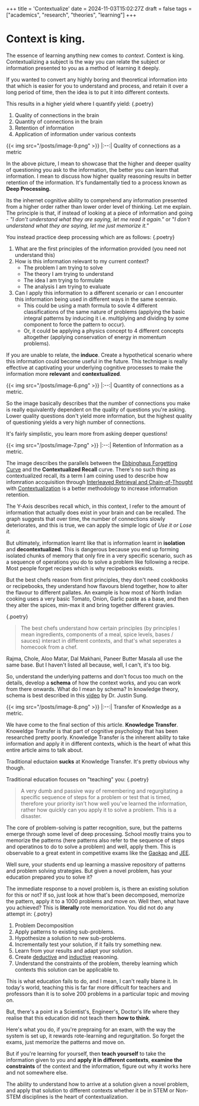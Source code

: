 +++
title = 'Contextualize'
date = 2024-11-03T15:02:27Z
draft = false
tags = ["academics", "research", "theories", "learning"]
+++

# Context is king.

The essence of learning anything new comes to *context*. Context is king.
Contextualizing a subject is the way you can relate the subject or information presented to you as a method of learning it deeply.  
  
If you wanted to convert any highly boring and theoretical information into that which is easier for you to understand and process, and retain it over a long period of time, then the idea is to put it into different contexts.  

This results in a higher yield where I quantify yield:
{.poetry}
1. Quality of connections in the brain
2. Quantity of connections in the brain
3. Retention of information
4. Application of information under various contexts

{{< img src="/posts/image-9.png" >}}
|:--:|
Quality of connections as a metric

In the above picture, I mean to showcase that the higher and deeper quality of questioning you ask to the information, the better you can learn that information.
I mean to discuss how higher quality reasoning results in better retention of the information. It's fundamentally tied to a process known as **Deep Processing.**

Its the inhernet cognitive ability to comprehend any information presented from a higher order rather than lower order level of thinking. Let me explain.
The principle is that, if instead of looking at a piece of information and going - *"I don't understand what they are saying, let me read it again."* or "*I don't understand
what they are saying, let me just memorize it."*

You instead practice deep processing which are as follows:
{.poetry}
1. What are the first principles of the information provided (you need not understand this)
2. How is this information relevant to my current context?
    - The problem I am trying to solve
    - The theory I am trying to understand
    - The idea I am trying to formulate
    - The analysis I am trying to evaluate
3. Can I apply this information to a different scenario or can I encounter this information being used in different ways
in the same scenraio.
    - This could be using a math formula to sovle 4 different classifications of the same nature of problems (applying the basic integral patterns by inducing it i.e. multiplying and dividing by some component to force the pattern to occur).
    - Or, it could be applying a physics concept to 4 different concepts altogether (applying conservation of energy in momentum problems).

If you are unable to relate, the **induce**. Create a hypothetical scenario where this information could become useful in the future.
This technique is really effective at captivating your underlying cognitive processes to make the information more **relevant** and **contextualized**.

{{< img src="/posts/image-6.png" >}}
|:--:|
Quantity of connections as a metric.

So the image basically describes that the number of connections you make is really equivalently dependent on the quality of questions you're asking. Lower quality questions don't yield more information, but the highest quality of questioning yields a very high number of connections.

It's fairly simplistic, you learn more from asking deeper questions!


{{< img src="/posts/image-7.png" >}}
|:--:|
Retention of Information as a metric.

The image describes the parallels between the [Ebbinghaus Forgetting Curve](https://en.wikipedia.org/wiki/Forgetting_curve) and the **Contextualized Recall** curve.
There's no such thing as contextualized recall, its a term I am coining used to describe how
infomration accquisition through [Interleaved Retrieval and Chain-of-Thought](https://arxiv.org/abs/2212.10509) with [Contextualization](https://en.wikipedia.org/wiki/Contextual_learning) is a better methodology to increase information retention.

The Y-Axis describes recall which, in this context, I refer to the amount of information that actually does exist in your brain and can be recalled.
The graph suggests that over time, the number of connections slowly deteriorates, and this is true, we can apply the simple logic of *Use it or Lose it.*

But ultimately, information learnt like that is information learnt in **isolation** and **decontextualized**. This is dangerous because you end up forming isolated chunks of memory that only fire in a very specific scenario, such as a sequence of operations you do to solve a problem like following a recipe. Most people forget recipes which is why recipebooks exists.

But the best chefs reason from first principles, they don't need cookbooks or recipebooks, they understand how flavours blend together, how to alter the flavour to different pallates.
An example is how most of North Indian cooking uses a very basic Tomato, Onion, Garlic paste as a base, and then they alter the spices, min-max it and bring together different gravies.

{.poetry}
> The best chefs understand how certain principles (by principles I mean ingredients, components of a meal, spice levels, bases / sauces) interact in different contexts, and that's what seperates a homecook from a chef.

Rajma, Chole, Aloo Matar, Dal Makhani, Paneer Butter Masala all use the same base. But I haven't listed all because, well, I can't, it's too big.

So, understand the underlying patterns and don't focus too much on the details, develop a **schema** of how the context works, and you can work from there onwards.
What do I mean by schema? In knowledge theory, schema is best described in this [video](https://youtu.be/hz4JKqoG_Mc?si=vup7oUI6vbMMV42P) by Dr. Justin Sung.


{{< img src="/posts/image-8.png" >}}
|:--:|
Transfer of Knowledge as a metric.

We have come to the final section of this article. **Knowledge Transfer**.
Knoweldge Transfer is that part of cognitive psychology that has been researched pretty poorly. Knowledge Transfer is the inherent ability to take information and apply it in different contexts, which is the heart of what this entire article aims to talk about.

Traditional eductaion **sucks** at Knowledge Transfer.
It's pretty obvious why though.

Traditional education focuses on "teaching" you:
{.poetry}
> A very dumb and passive way of remembering and regurgitating a specific sequence of steps for a problem or test that is timed, therefore your priority isn't how well you've learned the information, rather how quickly can you apply it to solve a problem. This is a disaster.

The core of problem-solving is patter recognition, sure, but the patterns emerge through some level of deep processing. School mostly trains you to memorize the patterns (here patterns also refer to the sequence of steps and operatinos to do to solve a problem) and well, apply them. This is observable to a great extent in competitive exams like the [Gaokao](https://en.wikipedia.org/wiki/Gaokao) and [JEE](https://en.wikipedia.org/wiki/Joint_Entrance_Examination). 

Well sure, your students end up learning a massive repository of patterns and problem solving strategies. But given a novel problem, has your education prepared you to solve it?

The immediate response to a novel problem is, is there an existing solution for this or not? If so, just look at how that's been decomposed, memorize the pattern, apply it to a 1000 problems and move on. Well then, what have you achieved? 
This is **literally** rote memorization. You did not do any attempt in:
{.potry}
1. Problem Decomposition
2. Apply patterns to existing sub-problems.
3. Hypothesize a solution to new sub-problems.
4. Incrementally test your solution, if it fails try something new.
5. Learn from your results and adapt your solution.
6. Create [deductive](https://en.wikipedia.org/wiki/Deductive_reasoning) and [inductive](https://en.wikipedia.org/wiki/Inductive_reasoning) reasoning.
7. Understand the constraints of the problem, thereby learning which contexts this solution can be applicable to.

This is what education fails to do, and I mean, I can't really blame it. In today's world, teaching this is far far more difficult for teachers and professors than it is to solve 200 problems in a particular topic and moving on.

But, there's a point in a Scientist's, Engineer's, Doctor's life where they realise that this education did not teach them **how to think**.

Here's what you do, if you're prepraing for an exam, with the way the system is set up, it rewards rote-learning and regurgitation. So forget the exams, just memorize the patterns and move on.

But if you're learning for yourself, then **teach yourself** to take the information given to you and **apply it in different contexts**, **examine the constraints** of the context and the information, figure out why it works here and not somewhere else.

The ability to understand how to arrive at a solution given a novel problem, and apply that solution to different contexts whether it be in STEM or Non-STEM disciplines is the heart of contextualization.